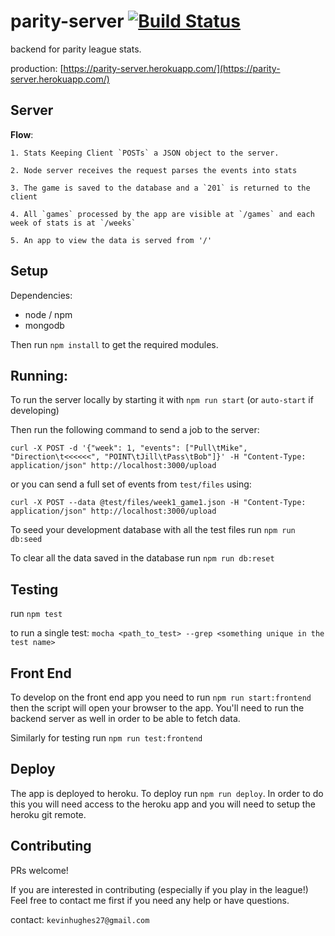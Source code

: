 parity-server [![Build Status](https://travis-ci.org/kevinhughes27/parity-server.svg)](https://travis-ci.org/kevinhughes27/parity-server)
=============

backend for parity league stats.

production: [https://parity-server.herokuapp.com/](https://parity-server.herokuapp.com/)


Server
------
  **Flow**:

    1. Stats Keeping Client `POSTs` a JSON object to the server.

    2. Node server receives the request parses the events into stats

    3. The game is saved to the database and a `201` is returned to the client

    4. All `games` processed by the app are visible at `/games` and each week of stats is at `/weeks`

    5. An app to view the data is served from '/'


Setup
-----

Dependencies:
  * node / npm
  * mongodb

Then run `npm install` to get the required modules.


Running:
--------
  To run the server locally by starting it with `npm run start` (or `auto-start` if developing)

  Then run the following command to send a job to the server:

  ```
  curl -X POST -d '{"week": 1, "events": ["Pull\tMike", "Direction\t<<<<<<", "POINT\tJill\tPass\tBob"]}' -H "Content-Type: application/json" http://localhost:3000/upload
  ```

  or you can send a full set of events from `test/files` using:

  ```
  curl -X POST --data @test/files/week1_game1.json -H "Content-Type: application/json" http://localhost:3000/upload
  ```

  To seed your development database with all the test files run `npm run db:seed`

  To clear all the data saved in the database run `npm run db:reset`


Testing
-------
  run `npm test`

  to run a single test: `mocha <path_to_test> --grep <something unique in the test name>`


Front End
---------

To develop on the front end app you need to run `npm run start:frontend` then the script will open your browser to the app. You'll need to run the backend server as well in order to be able to fetch data.

Similarly for testing run `npm run test:frontend`


Deploy
------

The app is deployed to heroku. To deploy run `npm run deploy`. In order to do this you will need access to the heroku app and you will need to setup the heroku git remote.


Contributing
------------

PRs welcome!

If you are interested in contributing (especially if you play in the league!) Feel free to contact me first if you need any help or have questions.

contact: `kevinhughes27@gmail.com`
